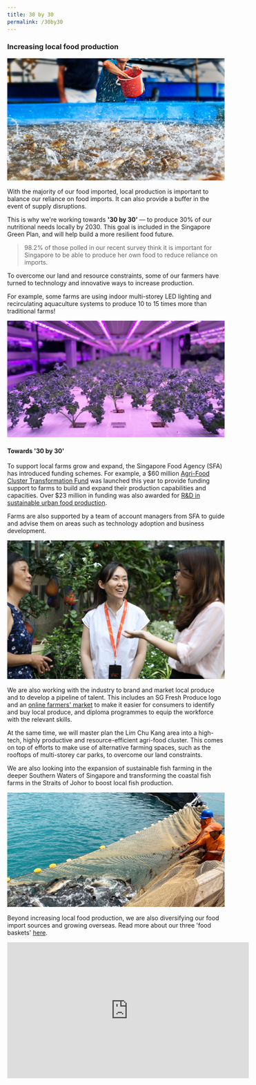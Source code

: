 ```yaml
---
title: 30 by 30
permalink: /30by30
---
```

### Increasing local food production

![](/images/SAT.jpg)

With the majority of our food imported, local production is important to balance our reliance on food imports. It can also provide a buffer in the event of supply disruptions. 

This is why we're working towards **'30 by 30’**  — to produce 30% of our nutritional needs locally by 2030. This goal is included in the Singapore Green Plan, and will help build a more resilient food future.

> 98.2% of those polled in our recent survey think it is important for Singapore to be able to produce her own food to reduce reliance on imports.

To overcome our land and resource constraints, some of our farmers have turned to technology and innovative ways to increase production. 

For example, some farms are using indoor multi-storey LED lighting and recirculating aquaculture systems to produce 10 to 15 times more than traditional farms! 

![](/images/Veg%20farm%2001.png)

#### Towards '30 by 30'

To support local farms grow and expand, the Singapore Food Agency (SFA) has introduced funding schemes. For example, a $60 million [Agri-Food Cluster Transformation Fund](https://www.sfa.gov.sg/food-farming/funding-schemes/act-fund) was launched this year to provide funding support to farms to build and expand their production capabilities and capacities. Over $23 million in funding was also awarded for [R&D in sustainable urban food production](https://www.sfa.gov.sg/docs/default-source/default-document-library/260421_sfa-awards-over-23-million-to-grant-call-for-r-d-in-sustainable-urban-food-productiona58a092d264c4c91acf57099a12046eb.pdf).

Farms are also supported by a team of account managers from SFA to guide and advise them on areas such as technology adoption and business development.

![](/images/accountmgr.png)

We are also working with the industry to brand and market local produce and to develop a pipeline of talent. This includes an SG Fresh Produce logo and an [online farmers' market](bit.ly/e-sgfm) to make it easier for consumers to identify and buy local produce, and diploma programmes to equip the workforce with the relevant skills.

At the same time, we will master plan the Lim Chu Kang area into a high-tech, highly productive and resource-efficient agri-food cluster. This comes on top of efforts to make use of alternative farming spaces, such as the rooftops of multi-storey car parks, to overcome our land constraints.

We are also looking into the expansion of sustainable fish farming in the deeper Southern Waters of Singapore and transforming the coastal fish farms in the Straits of Johor to boost local fish production.   

![](/images/Fish%20farm%2001.png)

Beyond increasing local food production, we are also diversifying our food import sources and growing overseas. Read more about our three 'food baskets' [here](https://www.sfa.gov.sg/food-farming/sgfoodstory). 

<iframe width="560" height="315" src="https://www.youtube.com/embed/mu_LPhLJLbc" title="YouTube video player" frameborder="0" allow="accelerometer; autoplay; clipboard-write; encrypted-media; gyroscope; picture-in-picture" allowfullscreen></iframe>